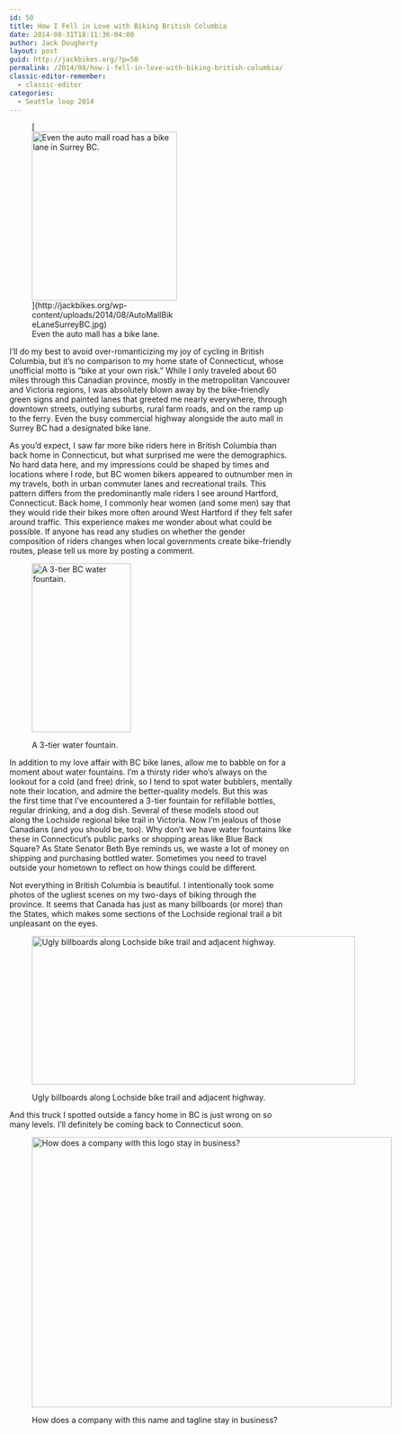 ```yaml
---
id: 50
title: How I Fell in Love with Biking British Columbia
date: 2014-08-31T18:11:36-04:00
author: Jack Dougherty
layout: post
guid: http://jackbikes.org/?p=50
permalink: /2014/08/how-i-fell-in-love-with-biking-british-columbia/
classic-editor-remember:
  - classic-editor
categories:
  - Seattle loop 2014
---
```

<figure id="attachment_51" aria-describedby="caption-attachment-51" style="width: 258px" class="wp-caption alignright">[<img class="size-medium wp-image-51" src="http://jackbikes.org/wp-content/uploads/2014/08/AutoMallBikeLaneSurreyBC-258x300.jpg" alt="Even the auto mall road has a bike lane in Surrey BC." width="258" height="300" srcset="https://jackbikes.org/wp-content/uploads/2014/08/AutoMallBikeLaneSurreyBC-258x300.jpg 258w, https://jackbikes.org/wp-content/uploads/2014/08/AutoMallBikeLaneSurreyBC.jpg 458w" sizes="(max-width: 258px) 100vw, 258px" />](http://jackbikes.org/wp-content/uploads/2014/08/AutoMallBikeLaneSurreyBC.jpg)<figcaption id="caption-attachment-51" class="wp-caption-text">Even the auto mall has a bike lane.</figcaption></figure> 

I&#8217;ll do my best to avoid over-romanticizing my joy of cycling in British Columbia, but it&#8217;s no comparison to my home state of Connecticut, whose unofficial motto is &#8220;bike at your own risk.&#8221; While I only traveled about 60 miles through this Canadian province, mostly in the metropolitan Vancouver and Victoria regions, I was absolutely blown away by the bike-friendly green signs and painted lanes that greeted me nearly everywhere, through downtown streets, outlying suburbs, rural farm roads, and on the ramp up to the ferry. Even the busy commercial highway alongside the auto mall in Surrey BC had a designated bike lane.

As you&#8217;d expect, I saw far more bike riders here in British Columbia than back home in Connecticut, but what surprised me were the demographics. No hard data here, and my impressions could be shaped by times and locations where I rode, but BC women bikers appeared to outnumber men in my travels, both in urban commuter lanes and recreational trails. This pattern differs from the predominantly male riders I see around Hartford, Connecticut. Back home, I commonly hear women (and some men) say that they would ride their bikes more often around West Hartford if they felt safer around traffic. This experience makes me wonder about what could be possible. If anyone has read any studies on whether the gender composition of riders changes when local governments create bike-friendly routes, please tell us more by posting a comment.<figure id="attachment_53" aria-describedby="caption-attachment-53" style="width: 176px" class="wp-caption alignright">

[<img class="size-medium wp-image-53" src="http://jackbikes.org/wp-content/uploads/2014/08/WaterFountainBC-176x300.jpg" alt="A 3-tier BC water fountain." width="176" height="300" srcset="https://jackbikes.org/wp-content/uploads/2014/08/WaterFountainBC-176x300.jpg 176w, https://jackbikes.org/wp-content/uploads/2014/08/WaterFountainBC.jpg 376w" sizes="(max-width: 176px) 100vw, 176px" />](http://jackbikes.org/wp-content/uploads/2014/08/WaterFountainBC.jpg)<figcaption id="caption-attachment-53" class="wp-caption-text">A 3-tier water fountain.</figcaption></figure> 

In addition to my love affair with BC bike lanes, allow me to babble on for a moment about water fountains. I&#8217;m a thirsty rider who&#8217;s always on the lookout for a cold (and free) drink, so I tend to spot water bubblers, mentally note their location, and admire the better-quality models. But this was the first time that I&#8217;ve encountered a 3-tier fountain for refillable bottles, regular drinking, and a dog dish. Several of these models stood out along the Lochside regional bike trail in Victoria. Now I&#8217;m jealous of those Canadians (and you should be, too). Why don&#8217;t we have water fountains like these in Connecticut&#8217;s public parks or shopping areas like Blue Back Square? As State Senator Beth Bye reminds us, we waste a lot of money on shipping and purchasing bottled water. Sometimes you need to travel outside your hometown to reflect on how things could be different.

Not everything in British Columbia is beautiful. I intentionally took some photos of the ugliest scenes on my two-days of biking through the province. It seems that Canada has just as many billboards (or more) than the States, which makes some sections of the Lochside regional trail a bit unpleasant on the eyes.<figure id="attachment_55" aria-describedby="caption-attachment-55" style="width: 575px" class="wp-caption aligncenter">

[<img class="size-full wp-image-55" src="http://jackbikes.org/wp-content/uploads/2014/08/BillboardsBC.jpg" alt="Ugly billboards along Lochside bike trail and adjacent highway." width="575" height="264" srcset="https://jackbikes.org/wp-content/uploads/2014/08/BillboardsBC.jpg 575w, https://jackbikes.org/wp-content/uploads/2014/08/BillboardsBC-300x137.jpg 300w" sizes="(max-width: 575px) 100vw, 575px" />](http://jackbikes.org/wp-content/uploads/2014/08/BillboardsBC.jpg)<figcaption id="caption-attachment-55" class="wp-caption-text">Ugly billboards along Lochside bike trail and adjacent highway.</figcaption></figure> 

And this truck I spotted outside a fancy home in BC is just wrong on so many levels. I&#8217;ll definitely be coming back to Connecticut soon.<figure id="attachment_56" aria-describedby="caption-attachment-56" style="width: 640px" class="wp-caption aligncenter">

[<img class="size-full wp-image-56" src="http://jackbikes.org/wp-content/uploads/2014/08/SynLawn.jpg" alt="How does a company with this logo stay in business?" width="640" height="480" srcset="https://jackbikes.org/wp-content/uploads/2014/08/SynLawn.jpg 640w, https://jackbikes.org/wp-content/uploads/2014/08/SynLawn-300x225.jpg 300w" sizes="(max-width: 640px) 100vw, 640px" />](http://jackbikes.org/wp-content/uploads/2014/08/SynLawn.jpg)<figcaption id="caption-attachment-56" class="wp-caption-text">How does a company with this name and tagline stay in business?</figcaption></figure> 

&nbsp;
